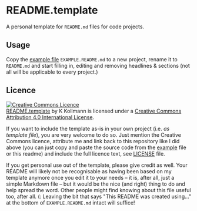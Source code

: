 # README.template

A personal template for `README.md` files for code projects.

## Usage
Copy the [example file](EXAMPLE.README.md) `EXAMPLE.README.md` to a new project, rename it to `README.md` and start filling in, editing and removing headlines & sections (not all will be applicable to every project.)

## Licence
<a rel="license" href="http://creativecommons.org/licenses/by/4.0/"><img alt="Creative Commons Licence" style="border-width:0" src="https://i.creativecommons.org/l/by/4.0/80x15.png" /></a><br /><span xmlns:cc="http://creativecommons.org/ns#" xmlns:dct="http://purl.org/dc/terms/"><span rel="dct:type" href="http://purl.org/dc/dcmitype/Text"><a property="dct:title" rel="cc:attributionURL" href="https://github.com/keikoro/README.template">README.template</a> by <span property="cc:attributionName">K Kollmann</span> is licensed under a <a rel="license" href="http://creativecommons.org/licenses/by/4.0/">Creative Commons Attribution 4.0 International License</a>.</span>

If you want to include the template as-is in your own project (i.e. _as template file_), you are very welcome to do so. Just mention the Creative Commons licence, attribute me and link back to this repository like I did above (you can just copy and paste the source code from the [example](EXAMPLE.README.md) file or this readme) and include the full licence text, see [LICENSE](LICENSE) file.

If you get personal use out of the template, please give credit as well. Your README will likely not be recognisable as having been based on my template anymore once you edit it to your needs – it is, after all, just a simple Markdown file – but it would be the nice (and right) thing to do and help spread the word. Other people might find knowing about this file useful too, after all. (: Leaving the bit that says "This README was created using..." at the bottom of `EXAMPLE.README.md` intact will suffice!